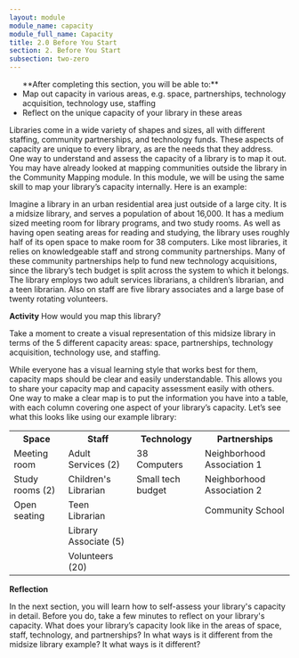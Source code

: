 ```yaml
---
layout: module
module_name: capacity
module_full_name: Capacity
title: 2.0 Before You Start
section: 2. Before You Start
subsection: two-zero
---
```




<ul class="fancy">
  **After completing this section, you will be able to:**
	<li>Map out capacity in various areas, e.g. space, partnerships, technology acquisition, technology use, staffing</li>
  <li>Reflect on the unique capacity of your library in these areas</li>
</ul>

Libraries come in a wide variety of shapes and sizes, all with different staffing, community partnerships, and technology funds. These aspects of capacity are unique to every library, as are the needs that they address. One way to understand and assess the capacity of a library is to map it out. You may have already looked at mapping communities outside the library in the Community Mapping module. In this module, we will be using the same skill to map your library’s capacity internally. Here is an example: 

Imagine a library in an urban residential area just outside of a large city. It is a midsize library, and serves a population of about 16,000. It has a medium sized meeting room for library programs, and two study rooms. As well as having open seating areas for reading and studying, the library uses roughly half of its open space to make room for 38 computers. Like most libraries, it relies on knowledgeable staff and strong community partnerships. Many of these community partnerships help to fund new technology acquisitions, since the library’s tech budget is split across the system to which it belongs. The library employs two adult services librarians, a children’s librarian, and a teen librarian. Also on staff are five library associates and a large base of twenty rotating volunteers.

**Activity**
How would you map this library?  

Take a moment to create a visual representation of this midsize library in terms of the 5 different capacity areas: space, partnerships, technology acquisition, technology use, and staffing.


While everyone has a visual learning style that works best for them, capacity maps should be clear and easily understandable. This allows you to share your capacity map and capacity assessment easily with others. One way to make a clear map is to put the information you have into a table, with each column covering one aspect of your library’s capacity. Let’s see what this looks like using our example library:

<table class="basic">
<tr><th>Space</th><th>Staff</th><th>Technology</th><th>Partnerships</th></tr>
<tr><td>Meeting room</td><td>Adult Services (2)</td><td>38 Computers</td><td>Neighborhood Association 1</td></tr>
<tr><td>Study rooms (2)</td><td>Children's Librarian</td><td>Small tech budget</td><td>Neighborhood Association 2</td></tr>
<tr><td>Open seating</td><td>Teen Librarian</td><td></td><td>Community School</td></tr>
<tr><td> </td><td>Library Associate (5)</td><td> </td><td> </td></tr>
<tr><td> </td><td>Volunteers (20)</td><td></td><td></td></tr>
</table>

**Reflection**
<div class="reflection">In the next section, you will learn how to self-assess your library's capacity in detail. Before you do, take a few minutes to reflect on your library's capacity. What does your library’s capacity look like in the areas of space, staff, technology, and partnerships? In what ways is it different from the midsize library example? It what ways is it different?</div>
